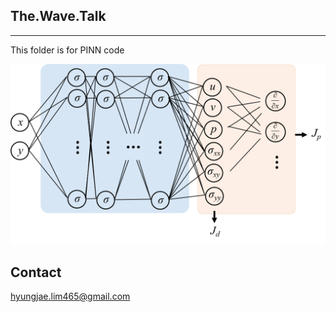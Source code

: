 ## The.Wave.Talk
***
This folder is for PINN code

![fig1](./img/figure1.png)

## Contact

hyungjae.lim465@gmail.com
